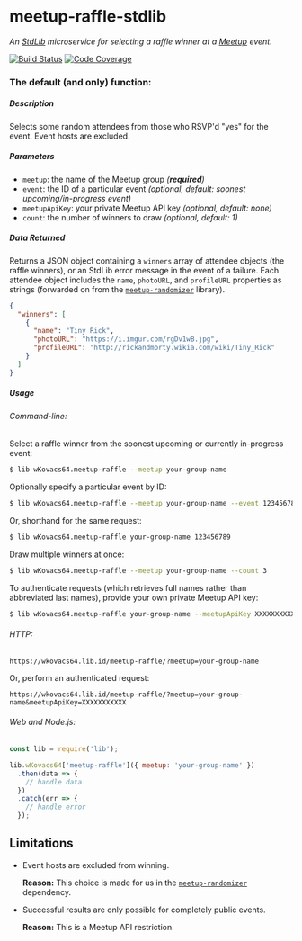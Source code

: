 # meetup-raffle-stdlib

_An [StdLib][stdlib] microservice for selecting a raffle winner at a
[Meetup][meetup] event._

[![Build Status][travis-image]][travis-url]
[![Code Coverage][coverage-image]][coverage-url]

### The default (and only) function:

##### Description

Selects some random attendees from those who RSVP'd "yes" for the event. Event
hosts are excluded.

##### Parameters

* `meetup`: the name of the Meetup group _(**required**)_
* `event`: the ID of a particular event _(optional, default: soonest
  upcoming/in-progress event)_
* `meetupApiKey`: your private Meetup API key _(optional, default: none)_
* `count`: the number of winners to draw _(optional, default: 1)_

##### Data Returned

Returns a JSON object containing a `winners` array of attendee objects (the
raffle winners), or an StdLib error message in the event of a failure. Each
attendee object includes the `name`, `photoURL`, and `profileURL` properties as
strings (forwarded on from the [`meetup-randomizer`][meetup-randomizer]
library).

```json
{
  "winners": [
    {
      "name": "Tiny Rick",
      "photoURL": "https://i.imgur.com/rgDv1wB.jpg",
      "profileURL": "http://rickandmorty.wikia.com/wiki/Tiny_Rick"
    }
  ]
}
```

##### Usage

###### Command-line:

Select a raffle winner from the soonest upcoming or currently in-progress event:

```bash
$ lib wKovacs64.meetup-raffle --meetup your-group-name
```

Optionally specify a particular event by ID:

```bash
$ lib wKovacs64.meetup-raffle --meetup your-group-name --event 123456789
```

Or, shorthand for the same request:

```bash
$ lib wKovacs64.meetup-raffle your-group-name 123456789
```

Draw multiple winners at once:

```bash
$ lib wKovacs64.meetup-raffle --meetup your-group-name --count 3
```

To authenticate requests (which retrieves full names rather than abbreviated
last names), provide your own private Meetup API key:

```bash
$ lib wKovacs64.meetup-raffle your-group-name --meetupApiKey XXXXXXXXXXX
```

###### HTTP:

```http
https://wkovacs64.lib.id/meetup-raffle/?meetup=your-group-name
```

Or, perform an authenticated request:

```http
https://wkovacs64.lib.id/meetup-raffle/?meetup=your-group-name&meetupApiKey=XXXXXXXXXXX
```

###### Web and Node.js:

```js
const lib = require('lib');

lib.wKovacs64['meetup-raffle']({ meetup: 'your-group-name' })
  .then(data => {
    // handle data
  })
  .catch(err => {
    // handle error
  });
```

## Limitations

* Event hosts are excluded from winning.

  **Reason:** This choice is made for us in the
  [`meetup-randomizer`][meetup-randomizer] dependency.

* Successful results are only possible for completely public events.

  **Reason:** This is a Meetup API restriction.

[meetup]: https://www.meetup.com
[stdlib]: https://stdlib.com
[travis-image]: https://img.shields.io/travis/wKovacs64/meetup-raffle-stdlib.svg?style=flat-square
[travis-url]: https://travis-ci.org/wKovacs64/meetup-raffle-stdlib
[coverage-image]: https://img.shields.io/coveralls/wKovacs64/meetup-raffle-stdlib.svg?style=flat-square
[coverage-url]: https://coveralls.io/github/wKovacs64/meetup-raffle-stdlib
[meetup-randomizer]: https://github.com/durancristhian/meetup-randomizer
